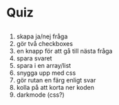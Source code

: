 # Quiz
## 
1. skapa ja/nej fråga
2. gör två checkboxes
3. en knapp för att gå till nästa fråga
4. spara svaret
5. spara i en array/list
6. snygga upp med css
7. gör rutan en färg enligt svar
8. kolla på att korta ner koden
9. darkmode (css?)